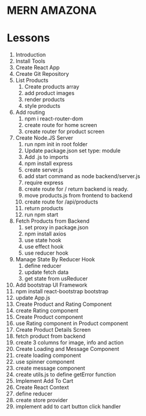 # MERN AMAZONA

# Lessons

1. Introduction
2. Install Tools
3. Create React App
4. Create Git Repository
5. List Products
   1. Create products array
   2. add product images
   3. render products
   4. style products
6. Add routing
   1. npm i react-router-dom
   2. create route for home screen
   3. create router for product screen
7. Create Node.JS Server
   1. run npm init in root folder
   2. Update package.json set type: module
   3. Add .js to imports
   4. npm install express
   5. create server.js
   6. add start command as node backend/server.js
   7. require express
   8. create route for / return backend is ready.
   9. move products.js from frontend to backend
   10. create route for /api/products
   11. return products
   12. run npm start
8. Fetch Products from Backend
   1. set proxy in package.json
   2. npm install axios
   3. use state hook
   4. use effect hook
   5. use reducer hook
9. Manage State By Reducer Hook
   1. define reducer
   2. update fetch data
   3. get state from usReducer
10. Add bootstrap UI Framework
11. npm install react-bootstrap bootstrap
12. update App.js
13. Create Product and Rating Component
14. create Rating component
15. Create Product component
16. use Rating component in Product component
17. Create Product Details Screen
18. fetch product from backend
19. create 3 columns for image, info and action
20. Create Loading and Message Component
21. create loading component
22. use spinner component
23. create message component
24. create utils.js to define getError function
25. Implement Add To Cart
26. Create React Context
27. define reducer
28. create store provider
29. implement add to cart button click handler
